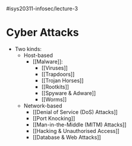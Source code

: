 #isys20311-infosec/lecture-3
# Cyber Attacks

- Two kinds:
	- Host-based
		- [[Malware]]:
			- [[Viruses]]
			- [[Trapdoors]]
			- [[Trojan Horses]]
			- [[Rootkits]]
			- [[Spyware & Adware]]
			- [[Worms]]
	- Network-based
		- [[Denial of Service (DoS) Attacks]]
		- [[Port Knocking]]
		- [[Man-in-the-Middle (MITM) Attacks]]
		- [[Hacking & Unauthorised Access]]
		- [[Database & Web Attacks]]